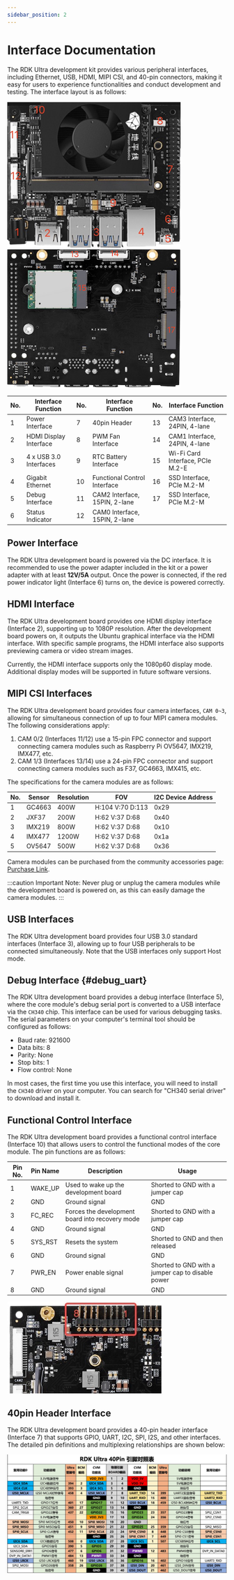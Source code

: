 ```yaml
---
sidebar_position: 2
---
```


# Interface Documentation

The RDK Ultra development kit provides various peripheral interfaces, including Ethernet, USB, HDMI, MIPI CSI, and 40-pin connectors, making it easy for users to experience functionalities and conduct development and testing. The interface layout is as follows:

![image-carrier-board1](../../../../../../../static/img/07_Advanced_development/01_hardware_development/rdk_ultra/image/rdk_ultra/image-rdk-ultra-interface1.jpg)
![image-carrier-board2](../../../../../../../static/img/07_Advanced_development/01_hardware_development/rdk_ultra/image/rdk_ultra/image-rdk-ultra-interface2.jpg)

| No.  | Interface Function     | No.  | Interface Function       | No.  | Interface Function       |
| ---- | ---------------------- | ---- | ------------------------ | ---- | ------------------------ |
| 1    | Power Interface         | 7    | 40pin Header             | 13   | CAM3 Interface, 24PIN, 4-lane  |
| 2    | HDMI Display Interface  | 8    | PWM Fan Interface        | 14   | CAM1 Interface, 24PIN, 4-lane |
| 3    | 4 x USB 3.0 Interfaces  | 9    | RTC Battery Interface    | 15   | Wi-Fi Card Interface, PCIe M.2-E |
| 4    | Gigabit Ethernet        | 10   | Functional Control Interface | 16   | SSD Interface, PCIe M.2-M  |
| 5    | Debug Interface         | 11   | CAM2 Interface, 15PIN, 2-lane | 17   | SSD Interface, PCIe M.2-M  |
| 6    | Status Indicator        | 12   | CAM0 Interface, 15PIN, 2-lane |     |                          |

## Power Interface

The RDK Ultra development board is powered via the DC interface. It is recommended to use the power adapter included in the kit or a power adapter with at least **12V/5A** output. Once the power is connected, if the red power indicator light (Interface 6) turns on, the device is powered correctly.

## HDMI Interface

The RDK Ultra development board provides one HDMI display interface (Interface 2), supporting up to 1080P resolution. After the development board powers on, it outputs the Ubuntu graphical interface via the HDMI interface. With specific sample programs, the HDMI interface also supports previewing camera or video stream images.

Currently, the HDMI interface supports only the 1080p60 display mode. Additional display modes will be supported in future software versions.

## MIPI CSI Interfaces

The RDK Ultra development board provides four camera interfaces, `CAM 0~3`, allowing for simultaneous connection of up to four MIPI camera modules. The following considerations apply:

1. CAM 0/2 (Interfaces 11/12) use a 15-pin FPC connector and support connecting camera modules such as Raspberry Pi OV5647, IMX219, IMX477, etc.
2. CAM 1/3 (Interfaces 13/14) use a 24-pin FPC connector and support connecting camera modules such as F37, GC4663, IMX415, etc.

The specifications for the camera modules are as follows:

| No.  | Sensor  | Resolution | FOV                | I2C Device Address |
| ---- | ------- | ---------- | ------------------ | ------------------ |
| 1    | GC4663  | 400W       | H:104 V:70 D:113   | 0x29               |
| 2    | JXF37   | 200W       | H:62 V:37 D:68     | 0x40               |
| 3    | IMX219  | 800W       | H:62 V:37 D:68     | 0x10               |
| 4    | IMX477  | 1200W      | H:62 V:37 D:68     | 0x1a               |
| 5    | OV5647  | 500W       | H:62 V:37 D:68     | 0x36               |

Camera modules can be purchased from the community accessories page: [Purchase Link](https://developer.d-robotics.cc/accessory).

:::caution 
Important Note: Never plug or unplug the camera modules while the development board is powered on, as this can easily damage the camera modules.
:::

## USB Interfaces

The RDK Ultra development board provides four USB 3.0 standard interfaces (Interface 3), allowing up to four USB peripherals to be connected simultaneously. Note that the USB interfaces only support Host mode.

## Debug Interface {#debug_uart}

The RDK Ultra development board provides a debug interface (Interface 5), where the core module's debug serial port is converted to a USB interface via the `CH340` chip. This interface can be used for various debugging tasks. The serial parameters on your computer's terminal tool should be configured as follows:

- Baud rate: 921600
- Data bits: 8
- Parity: None
- Stop bits: 1
- Flow control: None

In most cases, the first time you use this interface, you will need to install the `CH340` driver on your computer. You can search for "CH340 serial driver" to download and install it.

## Functional Control Interface

The RDK Ultra development board provides a functional control interface (Interface 10) that allows users to control the functional modes of the core module. The pin functions are as follows:

| Pin No. | Pin Name | Description                         | Usage                           |
| ------- | -------- | ----------------------------------- | ------------------------------- |
| 1       | WAKE_UP  | Used to wake up the development board | Shorted to GND with a jumper cap |
| 2       | GND      | Ground signal                        | GND                             |
| 3       | FC_REC   | Forces the development board into recovery mode | Shorted to GND with a jumper cap |
| 4       | GND      | Ground signal                        | GND                             |
| 5       | SYS_RST  | Resets the system                    | Shorted to GND and then released |
| 6       | GND      | Ground signal                        | GND                             |
| 7       | PWR_EN   | Power enable signal                  | Shorted to GND with a jumper cap to disable power |
| 8       | GND      | Ground signal                        | GND                             |

![image-carrier-board-control-pin1](../../../../../../../static/img/07_Advanced_development/01_hardware_development/rdk_ultra/image/rdk_ultra/image-rdk-ultra-interface-control.jpg)

## 40pin Header Interface

The RDK Ultra development board provides a 40-pin header interface (Interface 7) that supports GPIO, UART, I2C, SPI, I2S, and other interfaces. The detailed pin definitions and multiplexing relationships are shown below:

![image-40pin-header](../../../../../../../static/img/07_Advanced_development/01_hardware_development/rdk_ultra/image/rdk_ultra/image-interface-40pin.jpg)
